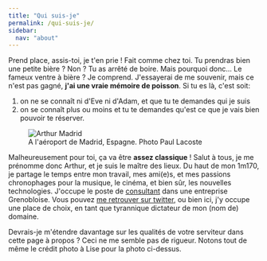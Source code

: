 ```yaml
---
title: "Qui suis-je"
permalink: /qui-suis-je/
sidebar:
  nav: "about"
---
```


Prend place, assis-toi, je t'en prie ! Fait comme chez toi. Tu prendras bien une
petite bière ? Non ? Tu as arrêté de boire. Mais pourquoi donc... Le
fameux ventre à bière ? Je comprend. J'essayerai de me souvenir, mais ce
n'est pas gagné, **j'ai une vraie mémoire de poisson**. Si tu es là,
c'est soit:

1.  on ne se connaît ni d'Eve ni d'Adam, et que tu te demandes qui je
    suis
2.  on se connaît plus ou moins et tu te demandes qu'est ce que je vais
    bien pouvoir te réserver.

<figure style="width: 400px" class="align-right">
  <img src="https://static.irz.fr/2013/03/arthur-madrid-640x426.jpg" alt="Arthur Madrid">
  <figcaption>A l'aéroport de Madrid, Espagne. Photo Paul Lacoste</figcaption>
</figure>

Malheureusement pour toi, ça va être **assez classique** ! Salut à tous,
je me prénomme donc Arthur, et je suis le maître des lieux. Du haut de
mon 1m170, je partage le temps entre mon travail, mes ami(e)s, et mes
passions chronophages pour la musique, le cinéma, et bien sûr, les
nouvelles technologies. J'occupe le poste de [consultant] dans une
entreprise Grenobloise. Vous pouvez [me retrouver sur twitter], ou bien
ici, j'y occupe une place de choix, en tant que tyrannique dictateur de
mon (nom de) domaine.

Devrais-je m'étendre davantage sur les qualités de votre serviteur dans
cette page à propos ? Ceci ne me semble pas de rigueur. Notons tout de
même le crédit photo à Lise pour la photo ci-dessus.

  [consultant]: http://arthurlacoste.com
  [me retrouver sur twitter]: http://twitter.com/arthurlacoste
